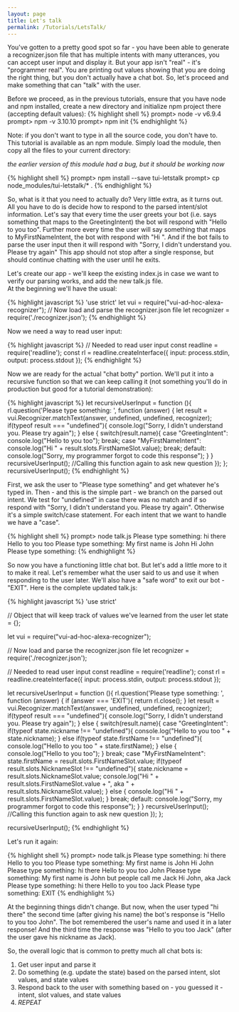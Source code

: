 ```yaml
---
layout: page
title: Let's talk 
permalink: /Tutorials/LetsTalk/
---
```


You've gotten to a pretty good spot so far - you have been able to generate a recognizer.json file that has multiple intents with many utterances, you can accept user input and
display it.  But your app isn't "real" - it's "programmer real".  You are printing out values showing that you are doing the right thing, but you don't actually have a chat bot.
So, let's proceed and make something that can "talk" with the user.

Before we proceed, as in the previous tutorials, ensure that you have node and npm installed, create a new directory and initialize npm project there (accepting default values):
{% highlight shell %}
prompt> node -v
v6.9.4
prompt> npm -v
3.10.10
prompt> npm init
{% endhighlight %}

Note: if you don't want to type in all the source code, you don't have to.  This tutorial is available as an npm module.  Simply load the module, then copy all the files to your current directory:

*the earlier version of this module had a bug, but it should be working now*

{% highlight shell %}
prompt> npm install --save tui-letstalk
prompt> cp node_modules/tui-letstalk/* .
{% endhighlight %}

So, what is it that you need to actually do?  Very little extra, as it turns out.  All you have to do is decide how to respond to the parsed intent/slot information.
Let's say that every time the user greets your bot (i.e. says something that maps to the GreetingIntent) the bot will respond with "Hello to you too".
Further more every time the user will say something that maps to MyFirstNameIntent, the bot with respond with "Hi <first name>".
And if the bot fails to parse the user input then it will respond with "Sorry, I didn't understand you.  Please try again"
This app should not stop after a single response, but should continue chatting with the user until he exits.

Let's create our app - we'll keep the existing index.js in case we want to verify our parsing works, and add the new talk.js file.  
At the beginning we'll have the usual:

{% highlight javascript %}
'use strict'
let vui = require("vui-ad-hoc-alexa-recognizer");
// Now load and parse the recognizer.json file
let recognizer = require('./recognizer.json');
{% endhighlight %}

Now we need a way to read user input:

{% highlight javascript %}
// Needed to read user input
const readline = require('readline');
const rl = readline.createInterface({
  input: process.stdin,
  output: process.stdout
});
{% endhighlight %}

Now we are ready for the actual "chat botty" portion.  We'll put it into a recursive function so that we can keep calling it
(not something you'll do in production but good for a tutorial demonstration):

{% highlight javascript %}
let recursiveUserInput = function (){
  rl.question('Please type something: ', function (answer) {
    let result = vui.Recognizer.matchText(answer, undefined, undefined, recognizer);
    if(typeof result === "undefined"){
      console.log("Sorry, I didn't understand you.  Please try again");
    }
    else {
      switch(result.name){
      case "GreetingIntent":
        console.log("Hello to you too");
        break;
      case "MyFirstNameIntent":
        console.log("Hi " + result.slots.FirstNameSlot.value);
        break;
      default:
        console.log("Sorry, my programmer forgot to code this response");
      }
    }
    recursiveUserInput(); //Calling this function again to ask new question
  });
};
recursiveUserInput();
{% endhighlight %}

First, we ask the user to "Please type something" and get whatever he's typed in.
Then - and this is the simple part - we branch on the parsed out intent.
We test for "undefined" in case there was no match and if so respond with "Sorry, I didn't understand you.  Please try again".
Otherwise it's a simple switch/case statement.  For each intent that we want to handle we have a "case".


{% highlight shell %}
prompt> node talk.js
Please type something: hi there
Hello to you too
Please type something: My first name is John
Hi John
Please type something: 
{% endhighlight %}

So now you have a functioning little chat bot.  But let's add a little more to it to make it real.
Let's remember what the user said to us and use it when responding to the user later.
We'll also have a "safe word" to exit our bot - "EXIT".  Here is the complete updated talk.js:

{% highlight javascript %}
'use strict'

// Object that will keep track of values we've learned from the user
let state = {};

let vui = require("vui-ad-hoc-alexa-recognizer");

// Now load and parse the recognizer.json file
let recognizer = require('./recognizer.json');

// Needed to read user input
const readline = require('readline');
const rl = readline.createInterface({
  input: process.stdin,
  output: process.stdout
});

let recursiveUserInput = function (){
  rl.question('Please type something: ', function (answer) {
    if (answer === 'EXIT'){
      return rl.close();
    }
    let result = vui.Recognizer.matchText(answer, undefined, undefined, recognizer);
    if(typeof result === "undefined"){
      console.log("Sorry, I didn't understand you.  Please try again");
    }
    else {
      switch(result.name){
      case "GreetingIntent":
        if(typeof state.nickname !== "undefined"){
          console.log("Hello to you too " + state.nickname);
        }
        else if(typeof state.firstName !== "undefined"){
          console.log("Hello to you too " + state.firstName);
        }
        else {
          console.log("Hello to you too");
        }
        break;
      case "MyFirstNameIntent":
        state.firstName = result.slots.FirstNameSlot.value;
        if(typeof result.slots.NicknameSlot !== "undefined"){
          state.nickname = result.slots.NicknameSlot.value;
          console.log("Hi " + result.slots.FirstNameSlot.value + ", aka " + result.slots.NicknameSlot.value);
        }
        else {
          console.log("Hi " + result.slots.FirstNameSlot.value);
        }
        break;
      default:
        console.log("Sorry, my programmer forgot to code this response");
      }
    }
    recursiveUserInput(); //Calling this function again to ask new question
  });
};

recursiveUserInput();
{% endhighlight %}

Let's run it again:

{% highlight shell %}
prompt> node talk.js 
Please type something: hi there
Hello to you too
Please type something: My first name is John
Hi John
Please type something: hi there
Hello to you too John
Please type something: My first name is John but people call me Jack
Hi John, aka Jack
Please type something: hi there
Hello to you too Jack
Please type something: EXIT
{% endhighlight %}

At the beginning things didn't change.  But now, when the user typed "hi there" the second time (after giving his name) the bot's response is "Hello to you too John".
The bot remembered the user's name and used it in a later response!
And the third time the response was "Hello to you too Jack" (after the user gave his nickname as Jack).

So, the overall logic that is common to pretty much all chat bots is:
1. Get user input and parse it
2. Do something (e.g. update the state) based on the parsed intent, slot values, and state values
3. Respond back to the user with something based on - you guessed it - intent, slot values, and state values
4. *REPEAT*

